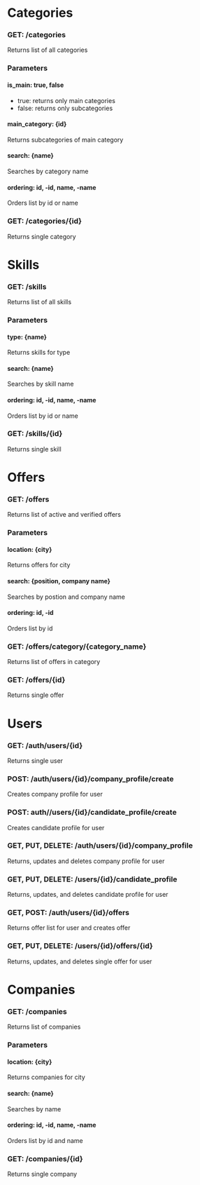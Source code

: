 # Categories

### GET: /categories

Returns list of all categories

### Parameters

#### is_main: true, false

- true: returns only main categories
- false: returns only subcategories

#### main_category: {id}

Returns subcategories of main category

#### search: {name}

Searches by category name

#### ordering: id, -id, name, -name

Orders list by id or name

### GET: /categories/{id}

Returns single category

# Skills

### GET: /skills

Returns list of all skills

### Parameters

#### type: {name}

Returns skills for type

#### search: {name}

Searches by skill name

#### ordering: id, -id, name, -name

Orders list by id or name

### GET: /skills/{id}

Returns single skill

# Offers

### GET: /offers

Returns list of active and verified offers

### Parameters

#### location: {city}

Returns offers for city

#### search: {position, company name}

Searches by postion and company name

#### ordering: id, -id

Orders list by id

### GET: /offers/category/{category_name}

Returns list of offers in category

### GET: /offers/{id}

Returns single offer

# Users

### GET: /auth/users/{id}

Returns single user

### POST: /auth/users/{id}/company_profile/create

Creates company profile for user

### POST: auth//users/{id}/candidate_profile/create

Creates candidate profile for user

### GET, PUT, DELETE: /auth/users/{id}/company_profile

Returns, updates and deletes company profile for user

### GET, PUT, DELETE: /users/{id}/candidate_profile

Returns, updates, and deletes candidate profile for user

### GET, POST: /auth/users/{id}/offers

Returns offer list for user and creates offer

### GET, PUT, DELETE: /users/{id}/offers/{id}

Returns, updates, and deletes single offer for user

# Companies

### GET: /companies

Returns list of companies

### Parameters

#### location: {city}

Returns companies for city

#### search: {name}

Searches by name

#### ordering: id, -id, name, -name

Orders list by id and name

### GET: /companies/{id}

Returns single company
